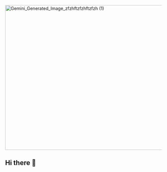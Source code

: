 <img width="824" height="466" alt="Gemini_Generated_Image_zfzhftzfzhftzfzh (1)" src="https://github.com/user-attachments/assets/a0c51571-3973-4454-a14a-0df8efbae87f" />


## Hi there 👋

<!--
**matheus-souza-matos/matheus-souza-matos** is a ✨ _special_ ✨ repository because its `README.md` (this file) appears on your GitHub profile.

Here are some ideas to get you started:

- 🔭 I’m currently working on ...
- 🌱 I’m currently learning ...
- 👯 I’m looking to collaborate on ...
- 🤔 I’m looking for help with ...
- 💬 Ask me about ...
- 📫 How to reach me: ...
- 😄 Pronouns: ...
- ⚡ Fun fact: ...
-->
